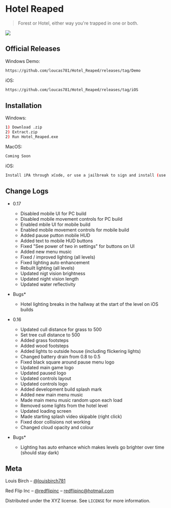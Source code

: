 # Hotel Reaped
> Forest or Hotel, either way you're trapped in one or both.



![](HighresScreenshot00012.png)

## Official Releases

Windows Demo:

```sh
https://github.com/loucas781/Hotel_Reaped/releases/tag/Demo
```

iOS:

```sh
https://github.com/loucas781/Hotel_Reaped/releases/tag/iOS
```

## Installation

Windows:

```sh
1) Download .zip 
2) Extract.zip
2) Run Hotel_Reaped.exe
```

MacOS:

```sh
Coming Soon
```

iOS:

```sh
Install iPA through xCode, or use a jailbreak to sign and install (use cydia impactor)
```

## Change Logs

* 0.17
    * Disabled mobile UI for PC build
    * Disabled mobile movement controls for PC build
    * Enabled mbile UI for mobile build
    * Enabled mobile movement controls for mobile build
    * Added pause putton mobile HUD
    * Added text to mobile HUD buttons
    * Fixed "See power of two in settings" for buttons on UI
    * Added new menu music
    * Fixed / improved lighting (all levels)
    * Fixed lighting auto enhancement
    * Rebuilt lighting (all levels)
    * Updated nigt vision brightness
    * Updated night vision length
    * Updated water reflectivity
* Bugs*
    * Hotel lighting breaks in the hallway at the start of the level on iOS builds

* 0.16
    * Updated cull distance for grass to 500
    * Set tree cull distance to 500
    * Added grass footsteps
    * Added wood footsteps
    * Added lights to outside house (including flickering lights)
    * Changed battery drain from 0.8 to 0.5
    * Fixed black square around pause menu logo
    * Updated main game logo
    * Updated paused logo
    * Updated controls layout
    * Updated controls logo
    * Added development build splash mark
    * Added new main menu music
    * Made main menu music random upon each load
    * Removed some lights from the hotel level
    * Updated loading screen
    * Made starting splash video skipable (right click)
    * Fixed door collisions not working
    * Changed cloud opacity and colour
* Bugs*
    * Lighting has auto enhance which makes levels go brighter over time (should stay dark)
    
## Meta

Louis Birch – [@louisbirch781](https://twitter.com/louisbirch781) 

Red Flip Inc – [@redflipinc](https://twitter.com/redflipinc) – redflipinc@hotmail.com

Distributed under the XYZ license. See ``LICENSE`` for more information.
